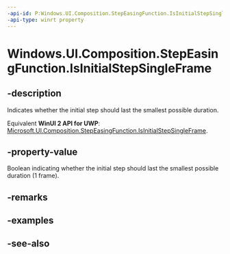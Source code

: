 ```yaml
---
-api-id: P:Windows.UI.Composition.StepEasingFunction.IsInitialStepSingleFrame
-api-type: winrt property
---
```


<!-- Property syntax
public bool IsInitialStepSingleFrame { get;  set; }
-->

# Windows.UI.Composition.StepEasingFunction.IsInitialStepSingleFrame

## -description
Indicates whether the initial step should last the smallest possible duration.

Equivalent **WinUI 2 API for UWP**: [Microsoft.UI.Composition.StepEasingFunction.IsInitialStepSingleFrame](/windows/winui/api/microsoft.ui.composition.stepeasingfunction.isinitialstepsingleframe).

## -property-value
Boolean indicating whether the initial step should last the smallest possible duration (1 frame).

## -remarks

## -examples

## -see-also
